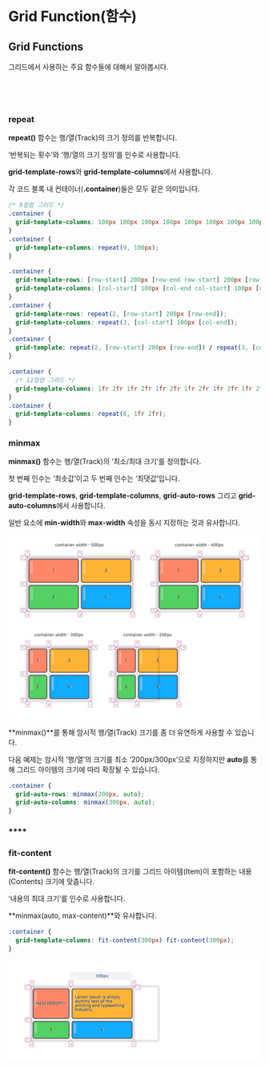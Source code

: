 # Grid Function\(함수\)

## **Grid Functions**

그리드에서 사용하는 주요 함수들에 대해서 알아봅시다.

​

**​**

### **repeat**

**repeat\(\)** 함수는 행/열\(Track\)의 크기 정의를 반복합니다.

‘반복되는 횟수’와 ‘행/열의 크기 정의’를 인수로 사용합니다.

**grid-template-rows**와 **grid-template-columns**에서 사용합니다.

각 코드 블록 내 컨테이너\(**.container**\)들은 모두 같은 의미입니다.

```css
/* 9컬럼 그리드 */
.container {
  grid-template-columns: 100px 100px 100px 100px 100px 100px 100px 100px 100px;
}
.container {
  grid-template-columns: repeat(9, 100px);
}
```

```css
.container {
  grid-template-rows: [row-start] 200px [row-end row-start] 200px [row-end];
  grid-template-columns: [col-start] 100px [col-end col-start] 100px [col-end col-start] 100px [col-end];
}
.container {
  grid-template-rows: repeat(2, [row-start] 200px [row-end]);
  grid-template-columns: repeat(3, [col-start] 100px [col-end]);
}
.container {
  grid-template: repeat(2, [row-start] 200px [row-end]) / repeat(3, [col-start] 100px [col-end]);
}
```

```css
.container {
  /* 12컬럼 그리드 */
  grid-template-columns: 1fr 2fr 1fr 2fr 1fr 2fr 1fr 2fr 1fr 2fr 1fr 2fr;
}
.container {
  grid-template-columns: repeat(6, 1fr 2fr);
}
```



### **minmax**

**minmax\(\)** 함수는 행/열\(Track\)의 ‘최소/최대 크기’를 정의합니다.

첫 번째 인수는 ‘최솟값’이고 두 번째 인수는 ‘최댓값’입니다.

**grid-template-rows**, **grid-template-columns**, **grid-auto-rows** 그리고 **grid-auto-columns**에서 사용합니다.

일반 요소에 **min-width**와 **max-width** 속성을 동시 지정하는 것과 유사합니다.

![](../.gitbook/assets/image%20%2877%29.png)

**minmax\(\)**를 통해 암시적 행/열\(Track\) 크기를 좀 더 유연하게 사용할 수 있습니다.

다음 예제는 암시적 ‘행/열’의 크기를 최소 ‘200px/300px’으로 지정하지만 **auto**를 통해 그리드 아이템의 크기에 따라 확장될 수 있습니다.

```css
.container {
  grid-auto-rows: minmax(200px, auto);
  grid-auto-columns: minmax(300px, auto);
}
```

### \*\*\*\*

### **fit-content**

**fit-content\(\)** 함수는 행/열\(Track\)의 크기를 그리드 아이템\(Item\)이 포함하는 내용\(Contents\) 크기에 맞춥니다.

‘내용의 최대 크기’를 인수로 사용합니다.

**minmax\(auto, max-content\)**와 유사합니다.

```css
.container {
  grid-template-columns: fit-content(300px) fit-content(300px);
}
```

![](../.gitbook/assets/image%20%2829%29.png)

